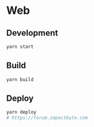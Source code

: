 # Web

## Development

```sh
yarn start
```

## Build

```sh
yarn build
```

## Deploy

```sh
yarn deploy
# https://forum.impactbyte.com
```

